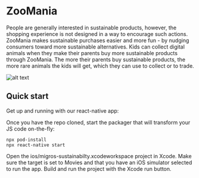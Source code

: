 # ZooMania
People are generally interested in sustainable products, however, the shopping experience is not designed in a way to encourage such actions.
ZooMania makes sustainable purchases easier and more fun - by nudging consumers toward more sustainable alternatives. Kids can collect digital animals when they make their parents buy more sustainable products through ZooMania. The more their parents buy sustainable products, the more rare animals the kids will get, which they can use to collect or to trade. 

![alt text](https://challengepost-s3-challengepost.netdna-ssl.com/photos/production/software_photos/001/669/391/datas/original.png****)

## Quick start

Get up and running with our react-native app:

Once you have the repo cloned, start the packager that will transform your JS code on-the-fly:
```npm install
npx pod-install
npx react-native start
```
Open the ios/migros-sustainabilty.xcodeworkspace project in Xcode.
Make sure the target is set to Movies and that you have an iOS simulator selected to run the app.
Build and run the project with the Xcode run button.
